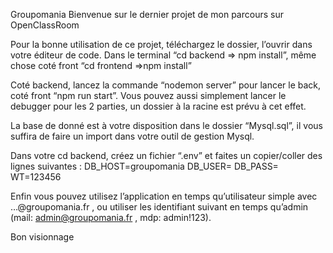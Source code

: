 Groupomania
Bienvenue sur le dernier projet de mon parcours sur OpenClassRoom

Pour la bonne utilisation de ce projet, téléchargez le dossier, l’ouvrir dans votre éditeur de code.
Dans le terminal “cd backend => npm install”, même chose coté front “cd frontend =>npm install”

Coté backend, lancez la commande “nodemon server” pour lancer le back, coté front “npm run start”. Vous pouvez aussi simplement lancer le debugger pour les 2 parties, un dossier à la racine est prévu à cet effet.

La base de donné est à votre disposition dans le dossier “Mysql.sql”, il vous suffira de faire un import dans votre outil de gestion Mysql.

Dans votre cd backend, créez un fichier “.env” et faites un copier/coller des lignes suivantes :
DB_HOST=groupomania
DB_USER= <username>
DB_PASS= <password>
WT=123456

Enfin vous pouvez utilisez l’application en temps qu’utilisateur simple avec …@groupomania.fr , ou utiliser les identifiant suivant en temps qu’admin (mail: admin@groupomania.fr , mdp: admin!123).

Bon visionnage
 
